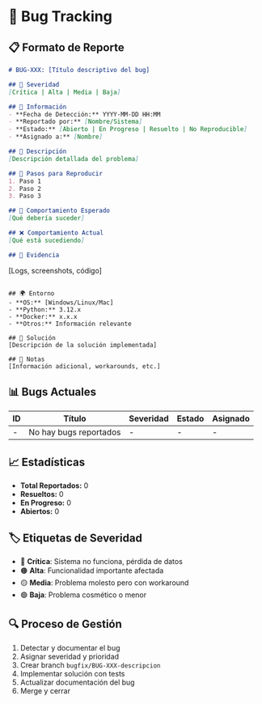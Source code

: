 # 🐛 Bug Tracking

## 📋 Formato de Reporte

```markdown
# BUG-XXX: [Título descriptivo del bug]

## 🔴 Severidad
[Crítica | Alta | Media | Baja]

## 📅 Información
- **Fecha de Detección:** YYYY-MM-DD HH:MM
- **Reportado por:** [Nombre/Sistema]
- **Estado:** [Abierto | En Progreso | Resuelto | No Reproducible]
- **Asignado a:** [Nombre]

## 🐛 Descripción
[Descripción detallada del problema]

## 🔄 Pasos para Reproducir
1. Paso 1
2. Paso 2
3. Paso 3

## 🎯 Comportamiento Esperado
[Qué debería suceder]

## ❌ Comportamiento Actual
[Qué está sucediendo]

## 📸 Evidencia
```
[Logs, screenshots, código]
```

## 🌍 Entorno
- **OS:** [Windows/Linux/Mac]
- **Python:** 3.12.x
- **Docker:** x.x.x
- **Otros:** Información relevante

## 🔧 Solución
[Descripción de la solución implementada]

## 📝 Notas
[Información adicional, workarounds, etc.]
```

## 📊 Bugs Actuales

| ID | Título | Severidad | Estado | Asignado |
|----|--------|-----------|--------|----------|
| - | No hay bugs reportados | - | - | - |

## 📈 Estadísticas
- **Total Reportados:** 0
- **Resueltos:** 0
- **En Progreso:** 0
- **Abiertos:** 0

## 🏷️ Etiquetas de Severidad
- 🔴 **Crítica**: Sistema no funciona, pérdida de datos
- 🟠 **Alta**: Funcionalidad importante afectada
- 🟡 **Media**: Problema molesto pero con workaround
- 🟢 **Baja**: Problema cosmético o menor

## 🔍 Proceso de Gestión
1. Detectar y documentar el bug
2. Asignar severidad y prioridad
3. Crear branch `bugfix/BUG-XXX-descripcion`
4. Implementar solución con tests
5. Actualizar documentación del bug
6. Merge y cerrar
